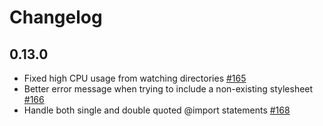 # Changelog

## 0.13.0

  - Fixed high CPU usage from watching directories [#165](https://github.com/adamrenklint/asimov.js/issues/165)
  - Better error message when trying to include a non-existing stylesheet [#166](https://github.com/adamrenklint/asimov.js/issues/166)
  - Handle both single and double quoted @import statements [#168](https://github.com/adamrenklint/asimov.js/issues/168)